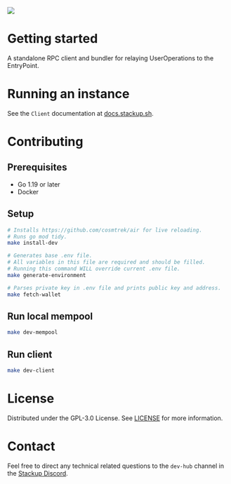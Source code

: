![](https://i.imgur.com/Kf3qyVJ.png)

# Getting started

A standalone RPC client and bundler for relaying UserOperations to the EntryPoint.

# Running an instance

See the `Client` documentation at [docs.stackup.sh](https://docs.stackup.sh/docs/category/client).

# Contributing

## Prerequisites

- Go 1.19 or later
- Docker

## Setup

```bash
# Installs https://github.com/cosmtrek/air for live reloading.
# Runs go mod tidy.
make install-dev

# Generates base .env file.
# All variables in this file are required and should be filled.
# Running this command WILL override current .env file.
make generate-environment

# Parses private key in .env file and prints public key and address.
make fetch-wallet
```

## Run local mempool

```bash
make dev-mempool
```

## Run client

```bash
make dev-client
```

# License

Distributed under the GPL-3.0 License. See [LICENSE](./LICENSE) for more information.

# Contact

Feel free to direct any technical related questions to the `dev-hub` channel in the [Stackup Discord](https://discord.gg/FpXmvKrNed).
